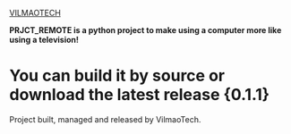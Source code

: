 [VILMAOTECH](https://vt-core.vercel.app)

**PRJCT_REMOTE is a python project to make using a computer more like using a television!**

# You can build it by source or download the latest release {0.1.1}


Project built, managed and released by VilmaoTech.